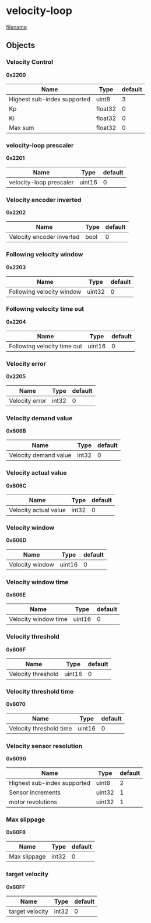 # velocity-loop

[filename](../Position_Velocity.drawio ':include :type=code')

## Objects


### Velocity Control

**0x2200**


| Name | Type | default |
| --- | --- | --- |
| Highest sub-index supported | uint8 | 3 |
| Kp | float32 | 0 |
| Ki | float32 | 0 |
| Max sum | float32 | 0 |


### velocity-loop prescaler

**0x2201**


| Name | Type | default |
| --- | --- | --- |
| velocity-loop prescaler | uint16 | 0 |


### Velocity encoder inverted

**0x2202**


| Name | Type | default |
| --- | --- | --- |
| Velocity encoder inverted | bool | 0 |


### Following velocity window

**0x2203**


| Name | Type | default |
| --- | --- | --- |
| Following velocity window | uint32 | 0 |


### Following velocity time out

**0x2204**


| Name | Type | default |
| --- | --- | --- |
| Following velocity time out | uint16 | 0 |


### Velocity error

**0x2205**


| Name | Type | default |
| --- | --- | --- |
| Velocity error | int32 | 0 |


### Velocity demand value

**0x606B**


| Name | Type | default |
| --- | --- | --- |
| Velocity demand value | int32 | 0 |


### Velocity actual value

**0x606C**


| Name | Type | default |
| --- | --- | --- |
| Velocity actual value | int32 | 0 |


### Velocity window

**0x606D**


| Name | Type | default |
| --- | --- | --- |
| Velocity window | uint16 | 0 |


### Velocity window time

**0x606E**


| Name | Type | default |
| --- | --- | --- |
| Velocity window time | uint16 | 0 |


### Velocity threshold

**0x606F**


| Name | Type | default |
| --- | --- | --- |
| Velocity threshold | uint16 | 0 |


### Velocity threshold time

**0x6070**


| Name | Type | default |
| --- | --- | --- |
| Velocity threshold time | uint16 | 0 |


### Velocity sensor resolution

**0x6090**


| Name | Type | default |
| --- | --- | --- |
| Highest sub-index supported | uint8 | 2 |
| Sensor increments | uint32 | 1 |
| motor revolutions | uint32 | 1 |


### Max slippage

**0x60F8**


| Name | Type | default |
| --- | --- | --- |
| Max slippage | int32 | 0 |


### target velocity

**0x60FF**


| Name | Type | default |
| --- | --- | --- |
| target velocity | int32 | 0 |

